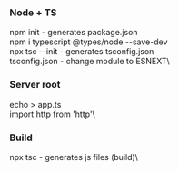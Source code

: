 ### Node + TS
npm init - generates package.json\
npm i typescript @types/node --save-dev\
npx tsc --init - generates tsconfig.json\
tsconfig.json - change module to ESNEXT\

### Server root
echo > app.ts\
import http from 'http'\

### Build
npx tsc - generates js files (build)\


